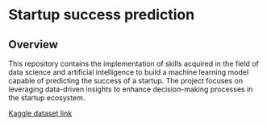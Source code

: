 # Startup success prediction
## Overview
This repository contains the implementation of skills acquired in the field of data science and artificial intelligence to build a machine learning model capable of predicting the success of a startup. The project focuses on leveraging data-driven insights to enhance decision-making processes in the startup ecosystem.

[Kaggle dataset link](https://www.kaggle.com/datasets/manishkc06/startup-success-prediction)
